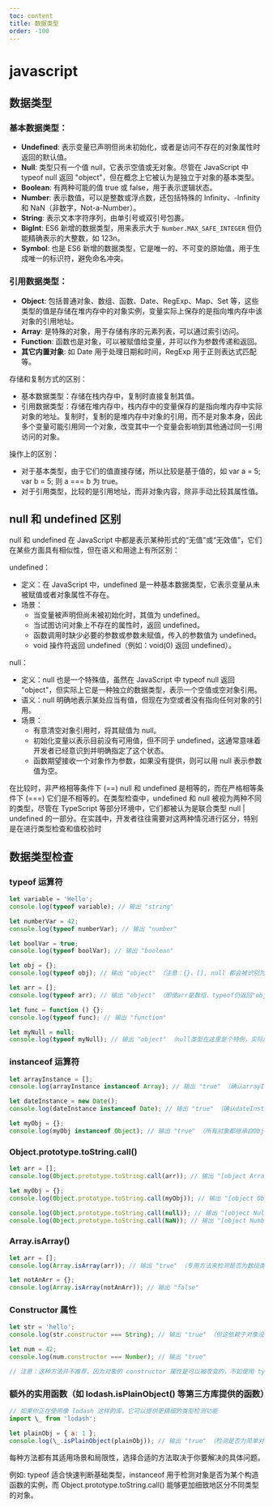 ```yaml
---
toc: content
title: 数据类型
order: -100
---
```


# javascript

## 数据类型

### 基本数据类型：

- **Undefined**: 表示变量已声明但尚未初始化，或者是访问不存在的对象属性时返回的默认值。
- **Null**: 类型只有一个值 null，它表示空值或无对象。尽管在 JavaScript 中 typeof null 返回 "object"，但在概念上它被认为是独立于对象的基本类型。
- **Boolean**: 有两种可能的值 true 或 false，用于表示逻辑状态。
- **Number**: 表示数值，可以是整数或浮点数，还包括特殊的 Infinity、-Infinity 和 NaN（非数字，Not-a-Number）。
- **String**: 表示文本字符序列，由单引号或双引号包裹。
- **BigInt**: ES6 新增的数据类型，用来表示大于 `Number.MAX_SAFE_INTEGER` 但仍能精确表示的大整数，如 123n。
- **Symbol**: 也是 ES6 新增的数据类型，它是唯一的、不可变的原始值，用于生成唯一的标识符，避免命名冲突。

### 引用数据类型：

- **Object**: 包括普通对象、数组、函数、Date、RegExp、Map、Set 等，这些类型的值是存储在堆内存中的对象实例，变量实际上保存的是指向堆内存中该对象的引用地址。
- **Array**: 是特殊的对象，用于存储有序的元素列表，可以通过索引访问。
- **Function**: 函数也是对象，可以被赋值给变量，并可以作为参数传递和返回。
- **其它内置对象**: 如 Date 用于处理日期和时间，RegExp 用于正则表达式匹配等。

存储和复制方式的区别：

- 基本数据类型：存储在栈内存中，复制时直接复制其值。
- 引用数据类型：存储在堆内存中，栈内存中的变量保存的是指向堆内存中实际对象的地址。复制时，复制的是堆内存中对象的引用，而不是对象本身，因此多个变量可能引用同一个对象，改变其中一个变量会影响到其他通过同一引用访问的对象。

操作上的区别：

- 对于基本类型，由于它们的值直接存储，所以比较是基于值的，如 var a = 5; var b = 5; 则 a === b 为 true。
- 对于引用类型，比较的是引用地址，而非对象内容，除非手动比较其属性值。

## null 和 undefined 区别

null 和 undefined 在 JavaScript 中都是表示某种形式的“无值”或“无效值”，它们在某些方面具有相似性，但在语义和用途上有所区别：

undefined：

- 定义：在 JavaScript 中，undefined 是一种基本数据类型，它表示变量从未被赋值或者对象属性不存在。
- 场景：
  - 当变量被声明但尚未被初始化时，其值为 undefined。
  - 当试图访问对象上不存在的属性时，返回 undefined。
  - 函数调用时缺少必要的参数或参数未赋值，传入的参数值为 undefined。
  - void 操作符返回 undefined（例如：void(0) 返回 undefined）。

null：

- 定义：null 也是一个特殊值，虽然在 JavaScript 中 typeof null 返回 "object"，但实际上它是一种独立的数据类型，表示一个空值或空对象引用。
- 语义：null 明确地表示某处应当有值，但现在为空或者没有指向任何对象的引用。
- 场景：
  - 有意清空对象引用时，将其赋值为 null。
  - 初始化变量以表示目前没有可用值，但不同于 undefined，这通常意味着开发者已经意识到并明确指定了这个状态。
  - 函数期望接收一个对象作为参数，如果没有提供，则可以用 null 表示参数值为空。

在比较时，非严格相等条件下 (==) null 和 undefined 是相等的，而在严格相等条件下 (===) 它们是不相等的。在类型检查中，undefined 和 null 被视为两种不同的类型，尽管在 TypeScript 等部分环境中，它们都被认为是联合类型 null | undefined 的一部分。在实践中，开发者往往需要对这两种情况进行区分，特别是在进行类型检查和值校验时

<!-- ## defer 和 async 的区别

script 标签中如果没有 defer 或 async 属性，浏览器会立即加载并执行相应的脚本。
它不会等待后续加载的文档元素，读取到就会开始加载和执行，这样
就阻塞了后续文档的加载

<ImagePreview src="/images/js/image1.png"></ImagePreview>

其中蓝色代表 js 脚本网络加载时间，红色代表 js 脚本执行时间，绿
色代表 html 解析。

defer 和 async 属性都是去异步加载外部的 JS 脚本文件，它们都不
会阻塞页面的解析，其区别如下：

执行顺序：多个带 async 属性的标签，不能保证加载的顺序；多个带
defer 属性的标签，按照加载顺序执行；

脚本是否并行执行：async 属性，表示后续文档的加载和执行与 js
脚本的加载和执行是并行进行的，即异步执行；defer 属性，加载后
续文档的过程和 js 脚本的加载(此时仅加载不执行)是并行进行的(异步)，js 脚本需要等到文档所有元素解析完成之后才执行，
DOMContentLoaded -->

## 数据类型检查

### typeof 运算符

```js
let variable = 'Hello';
console.log(typeof variable); // 输出 "string"

let numberVar = 42;
console.log(typeof numberVar); // 输出 "number"

let boolVar = true;
console.log(typeof boolVar); // 输出 "boolean"

let obj = {};
console.log(typeof obj); // 输出 "object" （注意：{}、[], null 都会被识别为 "object")

let arr = [];
console.log(typeof arr); // 输出 "object" （即使arr是数组，typeof仍返回"object"）

let func = function () {};
console.log(typeof func); // 输出 "function"

let myNull = null;
console.log(typeof myNull); // 输出 "object" （null类型在这里是个特例，实际应该是null类型，但typeof返回"object"）
```

### instanceof 运算符

```js
let arrayInstance = [];
console.log(arrayInstance instanceof Array); // 输出 "true" （确认arrayInstance是否为Array的实例）

let dateInstance = new Date();
console.log(dateInstance instanceof Date); // 输出 "true" （确认dateInstance是否为Date的实例）

let myObj = {};
console.log(myObj instanceof Object); // 输出 "true" （所有对象都继承自Object，因此此例输出true）
```

### Object.prototype.toString.call()

```js
let arr = [];
console.log(Object.prototype.toString.call(arr)); // 输出 "[object Array]"（可明确得知 arr 是数组类型）

let myObj = {};
console.log(Object.prototype.toString.call(myObj)); // 输出 "[object Object]"

console.log(Object.prototype.toString.call(null)); // 输出 "[object Null]"
console.log(Object.prototype.toString.call(NaN)); // 输出 "[object Number]"
```

### Array.isArray()

```js
let arr = [];
console.log(Array.isArray(arr)); // 输出 "true" （专用方法来检测是否为数组类型）

let notAnArr = {};
console.log(Array.isArray(notAnArr)); // 输出 "false"
```

### Constructor 属性

```js
let str = 'hello';
console.log(str.constructor === String); // 输出 "true" （但这依赖于对象没有被重新定义构造函数的情况）

let num = 42;
console.log(num.constructor === Number); // 输出 "true"

// 注意：这种方法并不推荐，因为对象的 constructor 属性是可以被改变的，不如使用 typeof 或 instanceof 可靠。
```

### 额外的实用函数（如 lodash.isPlainObject() 等第三方库提供的函数）

```js
// 如果你正在使用像 lodash 这样的库，它可以提供更精细的类型检测功能
import \_ from 'lodash';

let plainObj = { a: 1 };
console.log(\_.isPlainObject(plainObj)); // 输出 "true" （检测是否为简单对象，非 Array、Function 等）
```

每种方法都有其适用场景和局限性，选择合适的方法取决于你要解决的具体问题。

例如: typeof 适合快速判断基础类型，instanceof 用于检测对象是否为某个构造函数的实例，而 Object.prototype.toString.call() 能够更加细致地区分不同类型的对象。

<BackTop></BackTop>
<SplashCursor></SplashCursor>
